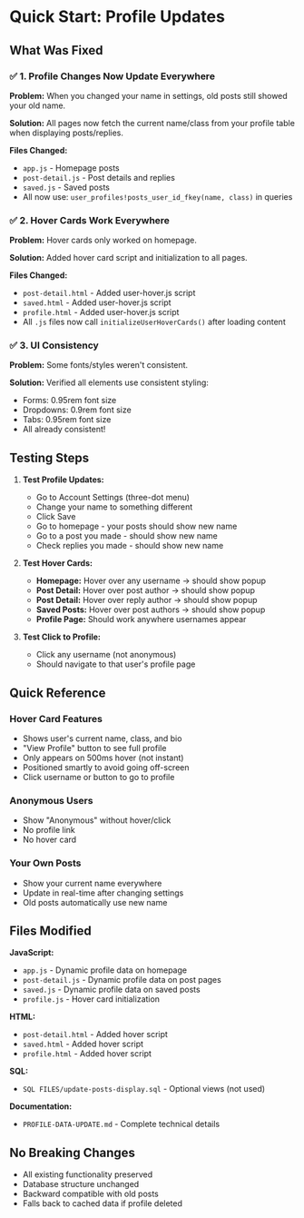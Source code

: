 # Quick Start: Profile Updates

## What Was Fixed

### ✅ 1. Profile Changes Now Update Everywhere
**Problem:** When you changed your name in settings, old posts still showed your old name.

**Solution:** All pages now fetch the current name/class from your profile table when displaying posts/replies.

**Files Changed:**
- `app.js` - Homepage posts
- `post-detail.js` - Post details and replies  
- `saved.js` - Saved posts
- All now use: `user_profiles!posts_user_id_fkey(name, class)` in queries

### ✅ 2. Hover Cards Work Everywhere
**Problem:** Hover cards only worked on homepage.

**Solution:** Added hover card script and initialization to all pages.

**Files Changed:**
- `post-detail.html` - Added user-hover.js script
- `saved.html` - Added user-hover.js script
- `profile.html` - Added user-hover.js script
- All `.js` files now call `initializeUserHoverCards()` after loading content

### ✅ 3. UI Consistency
**Problem:** Some fonts/styles weren't consistent.

**Solution:** Verified all elements use consistent styling:
- Forms: 0.95rem font size
- Dropdowns: 0.9rem font size  
- Tabs: 0.95rem font size
- All already consistent!

## Testing Steps

1. **Test Profile Updates:**
   - Go to Account Settings (three-dot menu)
   - Change your name to something different
   - Click Save
   - Go to homepage - your posts should show new name
   - Go to a post you made - should show new name
   - Check replies you made - should show new name

2. **Test Hover Cards:**
   - **Homepage:** Hover over any username → should show popup
   - **Post Detail:** Hover over post author → should show popup
   - **Post Detail:** Hover over reply author → should show popup
   - **Saved Posts:** Hover over post authors → should show popup
   - **Profile Page:** Should work anywhere usernames appear

3. **Test Click to Profile:**
   - Click any username (not anonymous)
   - Should navigate to that user's profile page

## Quick Reference

### Hover Card Features
- Shows user's current name, class, and bio
- "View Profile" button to see full profile
- Only appears on 500ms hover (not instant)
- Positioned smartly to avoid going off-screen
- Click username or button to go to profile

### Anonymous Users
- Show "Anonymous" without hover/click
- No profile link
- No hover card

### Your Own Posts
- Show your current name everywhere
- Update in real-time after changing settings
- Old posts automatically use new name

## Files Modified

**JavaScript:**
- `app.js` - Dynamic profile data on homepage
- `post-detail.js` - Dynamic profile data on post pages
- `saved.js` - Dynamic profile data on saved posts
- `profile.js` - Hover card initialization

**HTML:**
- `post-detail.html` - Added hover script
- `saved.html` - Added hover script
- `profile.html` - Added hover script

**SQL:**
- `SQL FILES/update-posts-display.sql` - Optional views (not used)

**Documentation:**
- `PROFILE-DATA-UPDATE.md` - Complete technical details

## No Breaking Changes

- All existing functionality preserved
- Database structure unchanged
- Backward compatible with old posts
- Falls back to cached data if profile deleted

